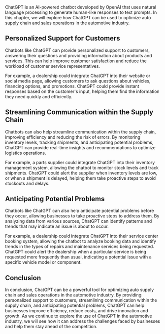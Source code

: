 
ChatGPT is an AI-powered chatbot developed by OpenAI that uses natural language processing to generate human-like responses to text prompts. In this chapter, we will explore how ChatGPT can be used to optimize auto supply chain and sales operations in the automotive industry.

Personalized Support for Customers
----------------------------------

Chatbots like ChatGPT can provide personalized support to customers, answering their questions and providing information about products and services. This can help improve customer satisfaction and reduce the workload of customer service representatives.

For example, a dealership could integrate ChatGPT into their website or social media page, allowing customers to ask questions about vehicles, financing options, and promotions. ChatGPT could provide instant responses based on the customer's input, helping them find the information they need quickly and efficiently.

Streamlining Communication within the Supply Chain
--------------------------------------------------

Chatbots can also help streamline communication within the supply chain, improving efficiency and reducing the risk of errors. By monitoring inventory levels, tracking shipments, and anticipating potential problems, ChatGPT can provide real-time insights and recommendations to optimize logistics operations.

For example, a parts supplier could integrate ChatGPT into their inventory management system, allowing the chatbot to monitor stock levels and track shipments. ChatGPT could alert the supplier when inventory levels are low, or when a shipment is delayed, helping them take proactive steps to avoid stockouts and delays.

Anticipating Potential Problems
-------------------------------

Chatbots like ChatGPT can also help anticipate potential problems before they occur, allowing businesses to take proactive steps to address them. By analyzing data from various sources, ChatGPT can identify patterns and trends that may indicate an issue is about to occur.

For example, a dealership could integrate ChatGPT into their service center booking system, allowing the chatbot to analyze booking data and identify trends in the types of repairs and maintenance services being requested. ChatGPT could alert the dealership when a particular service is being requested more frequently than usual, indicating a potential issue with a specific vehicle model or component.

Conclusion
----------

In conclusion, ChatGPT can be a powerful tool for optimizing auto supply chain and sales operations in the automotive industry. By providing personalized support to customers, streamlining communication within the supply chain, and anticipating potential problems, ChatGPT can help businesses improve efficiency, reduce costs, and drive innovation and growth. As we continue to explore the use of ChatGPT in the automotive industry, we will see how it can address the challenges faced by businesses and help them stay ahead of the competition.
